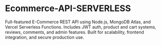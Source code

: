 # Ecommerce-API-SERVERLESS
Full-featured E-Commerce REST API using Node.js, MongoDB Atlas, and Vercel Serverless Functions. Includes JWT auth, product and cart systems, reviews, comments, and admin features. Built for scalability, frontend integration, and secure production use.
